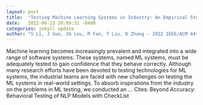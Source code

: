 ```yaml
---
layout: post
title:  "Testing Machine Learning Systems in Industry: An Empirical Study"
date:   2022-06-23 20:09:31 -0400
categories: jekyll update
author: "S Li, J Guo, JG Lou, M Fan, T Liu, D Zhang - 2022 IEEE/ACM 44th International …, 2022"
---
```

Machine learning becomes increasingly prevalent and integrated into a wide range of software systems. These systems, named ML systems, must be adequately tested to gain confidence that they behave correctly. Although many research efforts have been devoted to testing technologies for ML systems, the industrial teams are faced with new challenges on testing the ML systems in real-world settings. To absorb inspirations from the industry on the problems in ML testing, we conducted an …
Cites: ‪Beyond Accuracy: Behavioral Testing of NLP Models with CheckList‬  